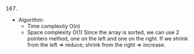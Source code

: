 167.

- Algorithm:
  - Time complexity O(n)
  - Space complexity O(1)
    Since the array is sorted, we can use 2 pointers method, one on the left and one on the right. If we shrink from the left => reduce; shrink from the right => increase.
